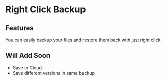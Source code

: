 # Right Click Backup

## Features

You can easily backup your files and restore them back with just right click.

## Will Add Soon

* Save to Cloud
* Save different versions in same backup
